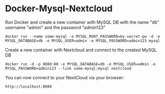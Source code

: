 # Docker-Mysql-Nextcloud
Run Docker and create a new container with MySQL DB with the name "db" username "admin" and the password "admin123"
```
docker run --name some-mysql -e MYSQL_ROOT_PASSWORD=my-secret-pw -d -e MYSQL_DATABASE=db -e MYSQL_USER=admin -e MYSQL_PASSWORD=admin123 mysql
```
Create a new container with Nextcloud and connect to the created MySQL DB
```
docker run -d -p 8080:80 -e MYSQL_DATABASE=db -e MYSQL_USER=admin -e MYSQL_PASSWORD=admin123 --link some-mysql:mysql nextcloud
```
You can now connect to your NextCloud via your browser:
```
http://localhost:8080
```
